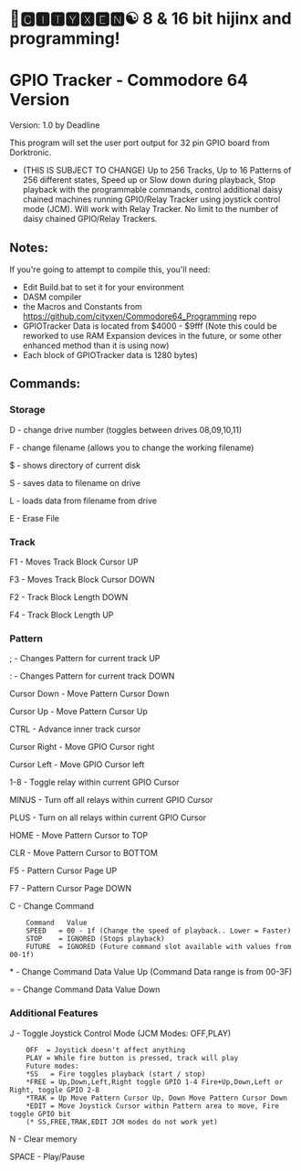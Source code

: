 # 🌆🅲🅸🆃🆈🆇🅴🅽☯️ 8 & 16 bit hijinx and programming!

# GPIO Tracker - Commodore 64 Version

Version: 1.0 by Deadline

This program will set the user port output for 32 pin GPIO board from Dorktronic.

- (THIS IS SUBJECT TO CHANGE) Up to 256 Tracks, Up to 16 Patterns of 256 different states, Speed up or Slow down during playback, Stop playback with the programmable commands, control additional daisy chained machines running GPIO/Relay Tracker using joystick control mode (JCM). Will work with Relay Tracker. No limit to the number of daisy chained GPIO/Relay Trackers.

## Notes:
If you're going to attempt to compile this, you'll need:
* Edit Build.bat to set it for your environment
* DASM compiler
* the Macros and Constants from https://github.com/cityxen/Commodore64_Programming repo
* GPIOTracker Data is located from $4000 - $9fff (Note this could be reworked to use RAM Expansion devices in the future, or some other enhanced method than it is using now)
* Each block of GPIOTracker data is 1280 bytes)


## Commands:

### Storage

D - change drive number (toggles between drives 08,09,10,11)

F - change filename (allows you to change the working filename)

$ - shows directory of current disk

S - saves data to filename on drive

L - loads data from filename from drive

E - Erase File

### Track

F1 - Moves Track Block Cursor UP

F3 - Moves Track Block Cursor DOWN

F2 - Track Block Length DOWN

F4 - Track Block Length UP

### Pattern

; - Changes Pattern for current track UP

: - Changes Pattern for current track DOWN

Cursor Down - Move Pattern Cursor Down

Cursor Up - Move Pattern Cursor Up

CTRL - Advance inner track cursor

Cursor Right - Move GPIO Cursor right

Cursor Left - Move GPIO Cursor left

1-8 - Toggle relay within current GPIO Cursor

MINUS - Turn off all relays within current GPIO Cursor

PLUS - Turn on all relays within current GPIO Cursor

HOME - Move Pattern Cursor to TOP

CLR - Move Pattern Cursor to BOTTOM

F5 - Pattern Cursor Page UP

F7 - Pattern Cursor Page DOWN

C - Change Command

        Command   Value
        SPEED   = 00 - 1f (Change the speed of playback.. Lower = Faster)
        STOP    = IGNORED (Stops playback)
        FUTURE  = IGNORED (Future command slot available with values from 00-1f)

\* - Change Command Data Value Up (Command Data range is from 00-3F)

= - Change Command Data Value Down

### Additional Features

J - Toggle Joystick Control Mode (JCM Modes: OFF,PLAY)

        OFF  = Joystick doesn't affect anything
        PLAY = While fire button is pressed, track will play
        Future modes:
        *SS   = Fire toggles playback (start / stop)
        *FREE = Up,Down,Left,Right toggle GPIO 1-4 Fire+Up,Down,Left or Right, toggle GPIO 2-8
        *TRAK = Up Move Pattern Cursor Up, Down Move Pattern Cursor Down
        *EDIT = Move Joystick Cursor within Pattern area to move, Fire toggle GPIO bit
        (* SS,FREE,TRAK,EDIT JCM modes do not work yet)

N - Clear memory

SPACE - Play/Pause
